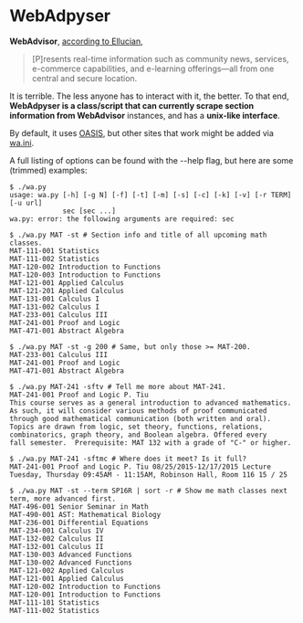 # WebAdpyser

__WebAdvisor__, [according to Ellucian](http://www.ellucian.com/Software/Colleague-WebAdvisor/),

> [P]resents real-time information such as community news, services, e-commerce
> capabilities, and e-learning offerings—all from one central and secure
> location.

It is terrible. The less anyone has to interact with it, the better. To that
end, __WebAdpyser is a class/script that can currently scrape section
information from WebAdvisor__ instances, and has a __unix-like interface__.

By default, it uses [OASIS](https://oasis.oglethorpe.edu), but other sites that
work might be added via [wa.ini](./wa.ini).

A full listing of options can be found with the --help flag, but here are some
(trimmed) examples:

````
$ ./wa.py
usage: wa.py [-h] [-g N] [-f] [-t] [-m] [-s] [-c] [-k] [-v] [-r TERM] [-u url]
             sec [sec ...]
wa.py: error: the following arguments are required: sec

$ ./wa.py MAT -st # Section info and title of all upcoming math classes.
MAT-111-001 Statistics 
MAT-111-002 Statistics 
MAT-120-002 Introduction to Functions 
MAT-120-003 Introduction to Functions 
MAT-121-001 Applied Calculus 
MAT-121-201 Applied Calculus 
MAT-131-001 Calculus I 
MAT-131-002 Calculus I 
MAT-233-001 Calculus III 
MAT-241-001 Proof and Logic 
MAT-471-001 Abstract Algebra 

$ ./wa.py MAT -st -g 200 # Same, but only those >= MAT-200.
MAT-233-001 Calculus III 
MAT-241-001 Proof and Logic 
MAT-471-001 Abstract Algebra 

$ ./wa.py MAT-241 -sftv # Tell me more about MAT-241.
MAT-241-001 Proof and Logic P. Tiu 
This course serves as a general introduction to advanced mathematics.
As such, it will consider various methods of proof communicated
through good mathematical communication (both written and oral).
Topics are drawn from logic, set theory, functions, relations,
combinatorics, graph theory, and Boolean algebra. Offered every
fall semester.  Prerequisite: MAT 132 with a grade of "C-" or higher.

$ ./wa.py MAT-241 -sftmc # Where does it meet? Is it full?
MAT-241-001 Proof and Logic P. Tiu 08/25/2015-12/17/2015 Lecture Tuesday, Thursday 09:45AM - 11:15AM, Robinson Hall, Room 116 15 / 25 

$ ./wa.py MAT -st --term SP16R | sort -r # Show me math classes next term, more advanced first.
MAT-496-001 Senior Seminar in Math 
MAT-490-001 AST: Mathematical Biology 
MAT-236-001 Differential Equations 
MAT-234-001 Calculus IV 
MAT-132-002 Calculus II 
MAT-132-001 Calculus II 
MAT-130-003 Advanced Functions 
MAT-130-002 Advanced Functions 
MAT-121-002 Applied Calculus 
MAT-121-001 Applied Calculus 
MAT-120-002 Introduction to Functions 
MAT-120-001 Introduction to Functions 
MAT-111-101 Statistics 
MAT-111-002 Statistics 
````

